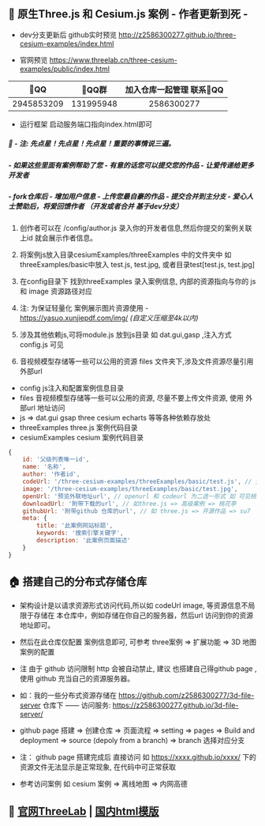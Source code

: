 ## 💎 原生Three.js 和 Cesium.js 案例 - 作者更新到死 -

- dev分支更新后 github实时预览 http://z2586300277.github.io/three-cesium-examples/index.html

- 官网预览  https://www.threelab.cn/three-cesium-examples/public/index.html

🐧QQ             |  🐧QQ群         |   加入仓库一起管理 联系🐧QQ 
:-------------------------:|:-------------------------:|:-------------------------:
2945853209  |  131995948 |  2586300277

- 运行框架  启动服务端口指向index.html即可

##### 💖 - 注: 先点星！先点星！先点星！重要的事情说三遍。

##### - 如果这些里面有案例帮助了您 - 有意的话您可以提交您的作品 - 让爱传递给更多开发者

##### - fork仓库后 - 增加用户信息 - 上传您最自豪的作品 - 提交合并到主分支 - 爱心人士赞助后，将爱回馈作者 （开发或者合并 基于dev分支）

1. 创作者可以在 /config/author.js 录入你的开发者信息,然后你提交的案例关联上id 就会展示作者信息。

2. 将案例js放入目录cesiumExamples/threeExamples 中的文件夹中 如threeExamples/basic中放入 test.js, test.jpg, 或者目录test[test.js, test.jpg]

3. 在config目录下 找到threeExamples 录入案例信息, 内部的资源指向与你的 js 和 image 资源路径对应

4. 注: 为保证轻量化 案例展示图片资源使用 - https://yasuo.xunjiepdf.com/img/  _(自定义压缩至4k以内)_

5. 涉及其他依赖js,可将module.js 放到js目录  如 dat.gui,gasp ,注入方式 config.js 可见

6. 音视频模型存储等一些可以公用的资源 files 文件夹下,涉及文件资源尽量引用外部url

- config  js注入和配置案例信息目录
- files 音视频模型存储等一些可以公用的资源, 尽量不要上传文件资源, 使用 外部url 地址访问
- js => dat.gui gsap three cesium echarts 等等各种依赖存放处
- threeExamples three.js 案例代码目录
- cesiumExamples cesium 案例代码目录

```js
{
    id: '父级列表唯一id',
    name: '名称',
    author: '作者id',
    codeUrl: '/three-cesium-examples/threeExamples/basic/test.js', // 大多数案例形式
    image: '/three-cesium-examples/threeExamples/basic/test.jpg',
    openUrl: '预览外联地址url', // openurl 和 codeurl 为二选一形式 如 可见桃花亭 su7 案例
    downloadUrl: '附带下载的url', // 如three.js => 高级案例 => 桃花亭
    githubUrl: '附带github 仓库的url', // 如 three.js => 开源作品 => su7
    meta: {
        title: '此案例网站标题',
        keywords: '搜索引擎关键字',
        description: '此案例页面描述'
    }
}
```

## 🏠 搭建自己的分布式存储仓库

- 架构设计是以请求资源形式访问代码,所以如 codeUrl image, 等资源信息不局限于存储在 本仓库中，例如存储在你自己的服务器，然后url 访问到你的资源地址即可。

- 然后在此仓库仅配置 案例信息即可, 可参考 three案例 => 扩展功能 => 3D 地图 案例的配置

- 注 由于 github 访问限制 http 会被自动禁止, 建议 也搭建自己得github page ,使用 github 充当自己的资源服务器。

- 如：我的一些分布式资源存储在 https://github.com/z2586300277/3d-file-server 仓库下 —— 访问服务: https://z2586300277.github.io/3d-file-server/

- github page 搭建  => 创建仓库 => 页面流程 => setting => pages => Build and deployment => source (depoly from a branch) => branch 选择对应分支

- 注： github page 搭建完成后 直接访问 如 https://xxxx.github.io/xxxx/ 下的资源文件无法显示是正常现象, 在代码中可正常获取

- 参考访问案例 如 cesium 案例 => 离线地图 => 内网高德

## 🐳 [官网ThreeLab](https://threelab.cn/)  |  [国内html模版](https://gitee.com/giser2017/Web3dExamples)
